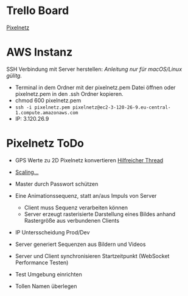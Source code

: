 # Trello Board

[Pixelnetz](https://trello.com/b/mGaOpOxx/pixelnetz)

# AWS Instanz

SSH Verbindung mit Server herstellen:
*Anleitung nur für macOS/Linux gülitg.*
- Terminal in dem Ordner mit der pixelnetz.pem Datei öffnen oder pixelnetz.pem in den .ssh Ordner kopieren.
- chmod 600 pixelnetz.pem
- `ssh -i pixelnetz.pem pixelnetz@ec2-3-120-26-9.eu-central-1.compute.amazonaws.com`
- IP: 3.120.26.9

# Pixelnetz ToDo

- GPS Werte zu 2D Pixelnetz konvertieren [Hilfreicher Thread](https://stackoverflow.com/questions/2651099/convert-long-lat-to-pixel-x-y-on-a-given-picture)
- [Scaling...](https://blog.jayway.com/2015/04/13/600k-concurrent-websocket-connections-on-aws-using-node-js/)

- Master durch Passwort schützen
- Eine Animationssequenz, statt an/aus Impuls von Server
  - Client muss Sequenz verarbeiten können
  - Server erzeugt rasterisierte Darstellung eines Bildes anhand Rastergröße aus verbundenen Clients
- IP Untersscheidung Prod/Dev
- Server generiert Sequenzen aus Bildern und Videos
- Server und Client synchronisieren Startzeitpunkt (WebSocket Performance Testen)
- Test Umgebung einrichten
- Tollen Namen überlegen
